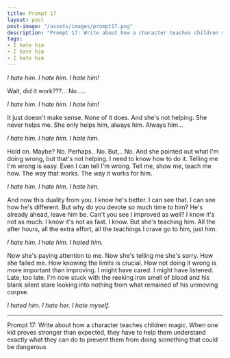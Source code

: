```yaml
---
title: Prompt 17
layout: post
post-image: "/assets/images/prompt17.png"
description: "Prompt 17: Write about how a character teaches children magic. When one kid proves stronger than expected, they have to help them understand exactly what they can do to prevent them from doing something that could be dangerous"
tags:
- I hate him
- I hate him
- I hate him
---
```


*I hate him. I hate him. I hate him!*
 
Wait, did it work???... No.....

*I hate him. I hate him. I hate him!*

It just doesn't make sense. None of it does. And she's not helping. She never helps me. She only helps him, always him. Always him...

*I hate him. I hate him. I hate him.*

Hold on. Maybe? No. Perhaps.. No. But,.. No. And she pointed out what I'm doing wrong, but that's not helping. I need to know how to do it. Telling me I'm wrong is easy. Even I can tell I'm wrong. Tell me, show me, teach me how. The way that works. The way it works for him.

*I hate him. I hate him. I hate him.*

And now this duality from you. I know he's better. I can see that. I can see how he's different. But why do you devote so much time to him? He's already ahead, leave him be. Can't you see I improved as well? I know it's not as much. I know it's not as fast. I know. But she's teaching him. All the after hours, all the extra effort, all the teachings I crave go to him, just him.

*I hate him. I hate him. I hated him.*

Now she's paying attention to me. Now she's telling me she's sorry. How she failed me. How knowing the limits is crucial. How not doing it wrong is more important than improving. I might have cared. I might have listened. Late, too late. I'm now stuck  with the reeking iron smell of blood and his blank silent stare looking into nothing from what remained of his unmoving corpse.

*I hated him. I hate her. I hate myself.*

---

Prompt 17: Write about how a character teaches children magic. When one kid proves stronger than expected, they have to help them understand exactly what they can do to prevent them from doing something that could be dangerous
